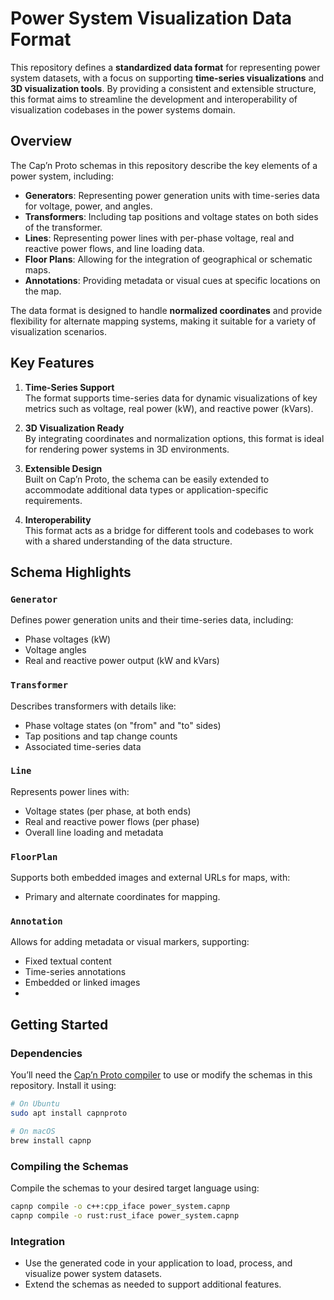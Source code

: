 # Power System Visualization Data Format

This repository defines a **standardized data format** for representing power system datasets, with a focus on supporting **time-series visualizations** and **3D visualization tools**. By providing a consistent and extensible structure, this format aims to streamline the development and interoperability of visualization codebases in the power systems domain.


## Overview

The Cap’n Proto schemas in this repository describe the key elements of a power system, including:

- **Generators**: Representing power generation units with time-series data for voltage, power, and angles.
- **Transformers**: Including tap positions and voltage states on both sides of the transformer.
- **Lines**: Representing power lines with per-phase voltage, real and reactive power flows, and line loading data.
- **Floor Plans**: Allowing for the integration of geographical or schematic maps.
- **Annotations**: Providing metadata or visual cues at specific locations on the map.

The data format is designed to handle **normalized coordinates** and provide flexibility for alternate mapping systems, making it suitable for a variety of visualization scenarios.


## Key Features

1. **Time-Series Support**  
   The format supports time-series data for dynamic visualizations of key metrics such as voltage, real power (kW), and reactive power (kVars).

2. **3D Visualization Ready**  
   By integrating coordinates and normalization options, this format is ideal for rendering power systems in 3D environments.

3. **Extensible Design**  
   Built on Cap’n Proto, the schema can be easily extended to accommodate additional data types or application-specific requirements.

4. **Interoperability**  
   This format acts as a bridge for different tools and codebases to work with a shared understanding of the data structure.

## Schema Highlights

### `Generator`

Defines power generation units and their time-series data, including:
- Phase voltages (kW)
- Voltage angles
- Real and reactive power output (kW and kVars)

### `Transformer`

Describes transformers with details like:
- Phase voltage states (on "from" and "to" sides)
- Tap positions and tap change counts
- Associated time-series data

### `Line`

Represents power lines with:
- Voltage states (per phase, at both ends)
- Real and reactive power flows (per phase)
- Overall line loading and metadata

### `FloorPlan`

Supports both embedded images and external URLs for maps, with:
- Primary and alternate coordinates for mapping.

### `Annotation`

Allows for adding metadata or visual markers, supporting:
- Fixed textual content
- Time-series annotations
- Embedded or linked images
- 
## Getting Started

### Dependencies

You’ll need the [Cap’n Proto compiler](https://capnproto.org/) to use or modify the schemas in this repository. Install it using:

```bash
# On Ubuntu
sudo apt install capnproto

# On macOS
brew install capnp
```

### Compiling the Schemas
Compile the schemas to your desired target language using:

```bash
capnp compile -o c++:cpp_iface power_system.capnp
capnp compile -o rust:rust_iface power_system.capnp
```

### Integration
- Use the generated code in your application to load, process, and visualize power system datasets.
- Extend the schemas as needed to support additional features.